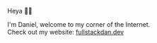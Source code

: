 Heya 👋🏾  

I'm Daniel, welcome to my corner of the Internet.  
Check out my website: [fullstackdan.dev](https://fullstackdan.dev)  

<!--[![FSD's GitHub stats](https://github-stats-xi-orpin.vercel.app/api?username=fullstack-dan&show_icons=true&theme=codeSTACKr)](https://github.com/fullstack-dan/github-stats)-->

<!--[![FSD's GitHub stats](https://github-readme-stats.vercel.app/api?username=fullstack-dan&show_icons=true&theme=codeSTACKr)](https://github.com/fullstack-dan/github-stats)-->

<!--
**fullstack-dan/fullstack-dan** is a ✨ _special_ ✨ repository because its `README.md` (this file) appears on your GitHub profile.

Here are some ideas to get you started:

- 🔭 I’m currently working on ...
- 🌱 I’m currently learning ...
- 👯 I’m looking to collaborate on ...
- 🤔 I’m looking for help with ...
- 💬 Ask me about ...
- 📫 How to reach me: ...
- 😄 Pronouns: ...
- ⚡ Fun fact: ...
-->
